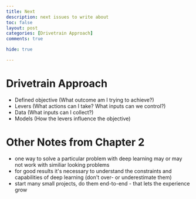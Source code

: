 ```yaml
---
title: Next
description: next issues to write about
toc: false
layout: post
categories: [Drivetrain Approach]
comments: true

hide: true

---
```


# Drivetrain Approach
* Defined objective (What outcome am I trying to achieve?)
* Levers (What actions can I take? What inputs can we control?)
* Data (What inputs can I collect?)
* Models (How the levers influence the objective)

# Other Notes from Chapter 2
- one way to solve a particular problem with deep learning may or may not work with similiar looking problems
- for good results it's necessary to understand the constraints and capabilities of deep learning (don't over- or underestimate them)
- start many small projects, do them end-to-end - that lets the experience grow
